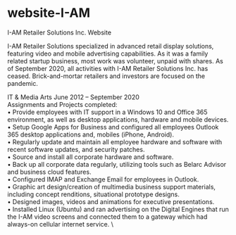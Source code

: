 # website-I-AM
I-AM Retailer Solutions Inc. Website

I-AM Retailer Solutions specialized in advanced retail display solutions, featuring video and mobile advertising capabilities. As it was a family related startup business, most work was volunteer, unpaid with shares. As of September 2020, all activities with I-AM Retailer Solutions Inc. has ceased. Brick-and-mortar retailers and investors are focused on the pandemic.

IT & Media Arts	June 2012 – September 2020 \
Assignments and Projects completed: \
    • Provide employees with  IT support in a Windows 10 and Office 365 environment, as well as desktop applications, hardware and mobile devices. \
    • Setup Google Apps for Business and configured all employees Outlook 365 desktop applications and, mobiles (iPhone, Android). \
    • Regularly update and maintain all employee hardware and software with recent software updates, and security patches. \
    • Source and install all corporate hardware and software. \
    • Back up all corporate data regularly, utilizing tools such as Belarc Advisor and business cloud features. \
    • Configured IMAP and Exchange Email for employees in Outlook. \
    • Graphic art design/creation of multimedia business support materials, including concept renditions, situational prototype designs. \
    • Designed images, videos and animations for executive presentations. \
    • Installed Linux (Ubuntu) and ran advertising on the Digital Engines that run the I-AM  video screens and connected them to a gateway which had always-on cellular internet service. \
